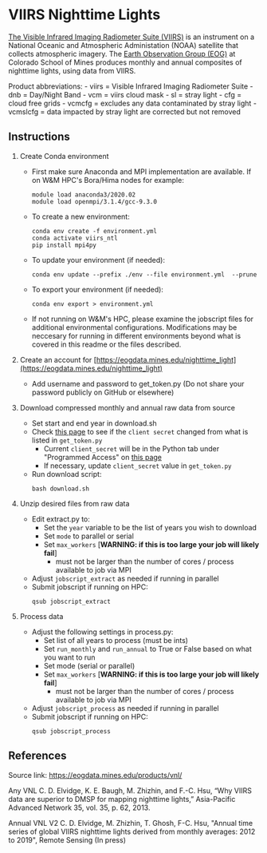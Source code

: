 # VIIRS Nighttime Lights

[The Visible Infrared Imaging Radiometer Suite (VIIRS)](https://ncc.nesdis.noaa.gov/VIIRS/) is an instrument on a National Oceanic and Atmospheric Administation (NOAA) satellite that collects atmospheric imagery.
The [Earth Observation Group (EOG)](https://payneinstitute.mines.edu/eog/) at Colorado School of Mines produces monthly and annual composites of nighttime lights, using data from VIIRS.

Product abbreviations:
	- viirs = Visible Infrared Imaging Radiometer Suite
	- dnb = Day/Night Band
	- vcm = viirs cloud mask
	- sl = stray light
	- cfg = cloud free grids
	- vcmcfg = excludes any data contaminated by stray light
	- vcmslcfg = data impacted by stray light are corrected but not removed



## Instructions

1. Create Conda environment
	- First make sure Anaconda and MPI implementation are available. If on W&M HPC's Bora/Hima nodes for example:
		```
		module load anaconda3/2020.02
		module load openmpi/3.1.4/gcc-9.3.0
		```
	- To create a new environment:
		```
		conda env create -f environment.yml
		conda activate viirs_ntl
		pip install mpi4py
		```
	- To update your environment (if needed):
		```
		conda env update --prefix ./env --file environment.yml  --prune
	- To export your environment (if needed):
		```
		conda env export > environment.yml
		```
	- If not running on W&M's HPC, please examine the jobscript files for additional environmental configurations. Modifications may be neccesary for running in different environments beyond what is covered in this readme or the files described.

2. Create an account for [https://eogdata.mines.edu/nighttime_light](https://eogdata.mines.edu/nighttime_light)
	- Add username and password to get_token.py (Do not share your password publicly on GitHub or elsewhere)

3. Download compressed monthly and annual raw data from source
	- Set start and end year in download.sh
	- Check [this page](https://eogdata.mines.edu/products/register/) to see if the `client secret` changed from what is listed in `get_token.py`
		- Current `client_secret` will be in the Python tab under "Programmed Access" on [this page](https://eogdata.mines.edu/products/register/)
		- If necessary, update `client_secret` value in `get_token.py`
	- Run download script:
		```
		bash download.sh
		```

4. Unzip desired files from raw data
	- Edit extract.py to:
		- Set the `year` variable to be the list of years you wish to download
		- Set `mode` to parallel or serial
		- Set `max_workers` [**WARNING: if this is too large your job will likely fail**]
			- must not be larger than the number of cores / process available to job via MPI
	- Adjust `jobscript_extract` as needed if running in parallel
	- Submit jobscript if running on HPC:
		```
		qsub jobscript_extract
		```

5. Process data
	- Adjust the following settings in process.py:
		- Set list of all years to process (must be ints)
		- Set `run_monthly` and `run_annual` to True or False based on what you want to run
		- Set mode (serial or parallel)
		- Set `max_workers` [**WARNING: if this is too large your job will likely fail**]
			- must not be larger than the number of cores / process available to job via MPI
	- Adjust `jobscript_process` as needed if running in parallel
	- Submit jobscript if running on HPC:
		```
		qsub jobscript_process
		```


## References

Source link:
https://eogdata.mines.edu/products/vnl/


Any VNL
C. D. Elvidge, K. E. Baugh, M. Zhizhin, and F.-C. Hsu, “Why VIIRS data are superior to DMSP for mapping nighttime lights,” Asia-Pacific Advanced Network 35, vol. 35, p. 62, 2013.

Annual VNL V2
C. D. Elvidge, M. Zhizhin, T. Ghosh, F-C. Hsu, "Annual time series of global VIIRS nighttime lights derived from monthly averages: 2012 to 2019", Remote Sensing (In press)